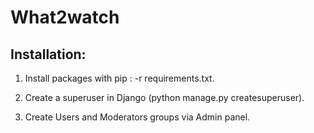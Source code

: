 # What2watch


Installation:
-
1. Install packages with pip : -r requirements.txt.

2. Create a superuser in Django (python manage.py createsuperuser).

3. Create Users and Moderators groups via Admin panel.